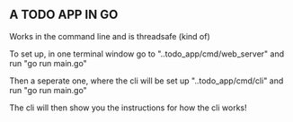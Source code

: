 ## A TODO APP IN GO

Works in the command line and is threadsafe (kind of)

To set up, in one terminal window go to 
"..todo_app/cmd/web_server" 
and run
"go run main.go"

Then a seperate one, where the cli will be set up
"..todo_app/cmd/cli"
and run
"go run main.go"

The cli will then show you the instructions for how the cli works!